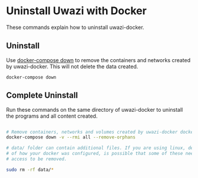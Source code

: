 # Uninstall Uwazi with Docker

These commands explain how to uninstall uwazi-docker.

## Uninstall

Use [docker-compose down](https://docs.docker.com/compose/reference/down/) to
remove the containers and networks created by uwazi-docker. This will not
delete the data created.

`docker-compose down`

## Complete Uninstall

Run these commands on the same directory of uwazi-docker to uninstall the
programs and all content created.

```bash

# Remove containers, networks and volumes created by uwazi-docker docker-compose up
docker-compose down -v --rmi all --remove-orphans

# data/ folder can contain additional files. If you are using linux, depending
# of how your docker was configured, is possible that some of these need root
# access to be removed.

sudo rm -rf data/*

```